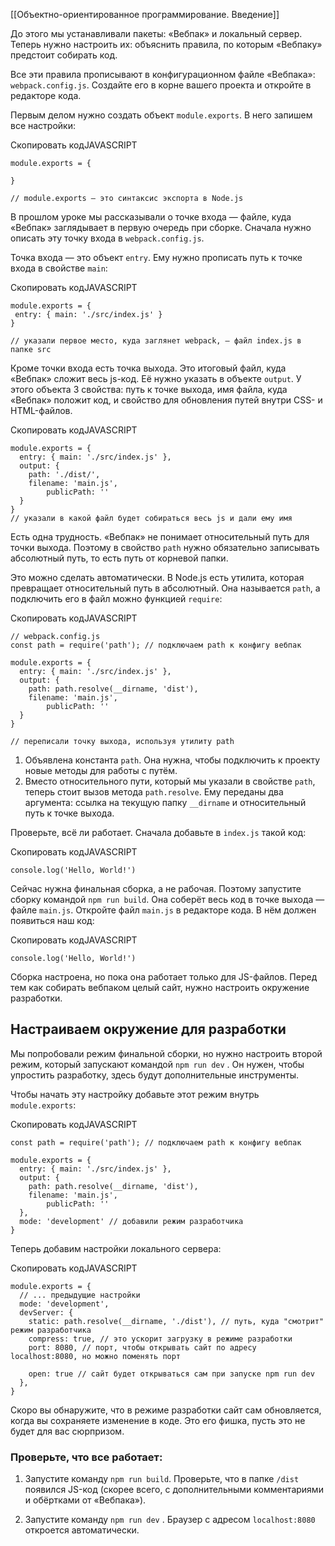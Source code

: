 [[Объектно-ориентированное программирование. Введение]]

До этого мы устанавливали пакеты: «Вебпак» и локальный сервер. Теперь нужно настроить их: объяснить правила, по которым «Вебпаку» предстоит собирать код.

Все эти правила прописывают в конфигурационном файле «Вебпака»: `webpack.config.js`. Создайте его в корне вашего проекта и откройте в редакторе кода.

Первым делом нужно создать объект `module.exports`. В него запишем все настройки:

Скопировать кодJAVASCRIPT

```
module.exports = {

}

// module.exports — это синтаксис экспорта в Node.js 
```

В прошлом уроке мы рассказывали о точке входа — файле, куда «Вебпак» заглядывает в первую очередь при сборке. Сначала нужно описать эту точку входа в `webpack.config.js`.

Точка входа — это объект `entry`. Ему нужно прописать путь к точке входа в свойстве `main`:

Скопировать кодJAVASCRIPT

```
module.exports = {
 entry: { main: './src/index.js' }
}

// указали первое место, куда заглянет webpack, — файл index.js в папке src 
```

Кроме точки входа есть точка выхода. Это итоговый файл, куда «Вебпак» сложит весь js-код. Её нужно указать в объекте `output`. У этого объекта 3 свойства: путь к точке выхода, имя файла, куда «Вебпак» положит код, и свойство для обновления путей внутри CSS- и HTML-файлов.

Скопировать кодJAVASCRIPT

```
module.exports = {
  entry: { main: './src/index.js' },
  output: {
    path: './dist/',
    filename: 'main.js',
        publicPath: ''
  }
}
// указали в какой файл будет собираться весь js и дали ему имя 
```

Есть одна трудность. «Вебпак» не понимает относительный путь для точки выхода. Поэтому в свойство `path` нужно обязательно записывать абсолютный путь, то есть путь от корневой папки.

Это можно сделать автоматически. В Node.js есть утилита, которая превращает относительный путь в абсолютный. Она называется `path`, а подключить его в файл можно функцией `require`:

Скопировать кодJAVASCRIPT

```
// webpack.config.js
const path = require('path'); // подключаем path к конфигу вебпак

module.exports = {
  entry: { main: './src/index.js' },
  output: {
    path: path.resolve(__dirname, 'dist'),
    filename: 'main.js',
        publicPath: ''
  }
}

// переписали точку выхода, используя утилиту path 
```

1.  Объявлена константа `path`. Она нужна, чтобы подключить к проекту новые методы для работы с путём.
2.  Вместо относительного пути, который мы указали в свойстве `path`, теперь стоит вызов метода `path.resolve`. Ему переданы два аргумента: ссылка на текущую папку `__dirname` и относительный путь к точке выхода.

Проверьте, всё ли работает. Сначала добавьте в `index.js` такой код:

Скопировать кодJAVASCRIPT

```
console.log('Hello, World!') 
```

Сейчас нужна финальная сборка, а не рабочая. Поэтому запустите сборку командой `npm run build`. Она соберёт весь код в точке выхода — файле `main.js`. Откройте файл `main.js` в редакторе кода. В нём должен появиться наш код:

Скопировать кодJAVASCRIPT

```
console.log('Hello, World!') 
```

Сборка настроена, но пока она работает только для JS-файлов. Перед тем как собирать вебпаком целый сайт, нужно настроить окружение разработки.

## Настраиваем окружение для разработки

Мы попробовали режим финальной сборки, но нужно настроить второй режим, который запускают командой `npm run dev` . Он нужен, чтобы упростить разработку, здесь будут дополнительные инструменты.

Чтобы начать эту настройку добавьте этот режим внутрь `module.exports`:

Скопировать кодJAVASCRIPT

```
const path = require('path'); // подключаем path к конфигу вебпак

module.exports = {
  entry: { main: './src/index.js' },
  output: {
    path: path.resolve(__dirname, 'dist'),
    filename: 'main.js',
        publicPath: ''
  },
  mode: 'development' // добавили режим разработчика
} 
```

Теперь добавим настройки локального сервера:

Скопировать кодJAVASCRIPT

```
module.exports = {
  // ... предыдущие настройки
  mode: 'development',
  devServer: {
    static: path.resolve(__dirname, './dist'), // путь, куда "смотрит" режим разработчика
    compress: true, // это ускорит загрузку в режиме разработки
    port: 8080, // порт, чтобы открывать сайт по адресу localhost:8080, но можно поменять порт

    open: true // сайт будет открываться сам при запуске npm run dev
  },
} 
```

Скоро вы обнаружите, что в режиме разработки сайт сам обновляется, когда вы сохраняете изменение в коде. Это его фишка, пусть это не будет для вас сюрпризом.

### Проверьте, что все работает:

1.  Запустите команду `npm run build`. Проверьте, что в папке `/dist` появился JS-код (скорее всего, с дополнительными комментариями и обёртками от «Вебпака»).

2.  Запустите команду `npm run dev` . Браузер с адресом `localhost:8080` откроется автоматически.